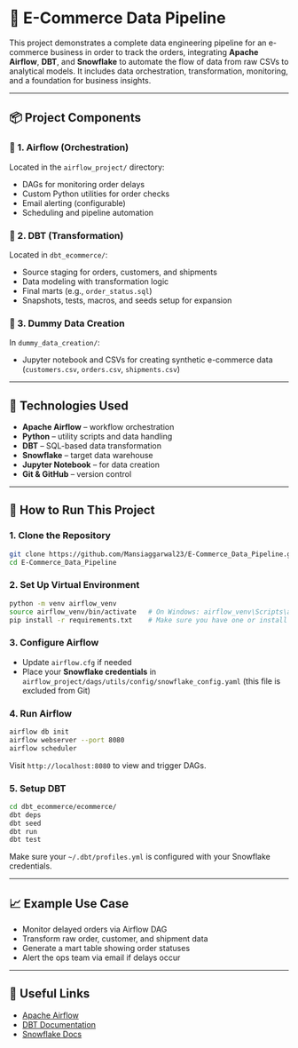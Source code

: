 # 🛒 E-Commerce Data Pipeline

This project demonstrates a complete data engineering pipeline for an e-commerce business in order to track the orders, integrating **Apache Airflow**, **DBT**, and **Snowflake** to automate the flow of data from raw CSVs to analytical models. It includes data orchestration, transformation, monitoring, and a foundation for business insights.

---

## 📦 Project Components

### 🔹 1. Airflow (Orchestration)
Located in the `airflow_project/` directory:
- DAGs for monitoring order delays
- Custom Python utilities for order checks
- Email alerting (configurable)
- Scheduling and pipeline automation

### 🔹 2. DBT (Transformation)
Located in `dbt_ecommerce/`:
- Source staging for orders, customers, and shipments
- Data modeling with transformation logic
- Final marts (e.g., `order_status.sql`)
- Snapshots, tests, macros, and seeds setup for expansion

### 🔹 3. Dummy Data Creation
In `dummy_data_creation/`:
- Jupyter notebook and CSVs for creating synthetic e-commerce data (`customers.csv`, `orders.csv`, `shipments.csv`)

---

## 🔧 Technologies Used

- **Apache Airflow** – workflow orchestration
- **Python** – utility scripts and data handling
- **DBT** – SQL-based data transformation
- **Snowflake** – target data warehouse
- **Jupyter Notebook** – for data creation
- **Git & GitHub** – version control

---

## 🚀 How to Run This Project

### 1. Clone the Repository
```bash
git clone https://github.com/Mansiaggarwal23/E-Commerce_Data_Pipeline.git
cd E-Commerce_Data_Pipeline
````

### 2. Set Up Virtual Environment

```bash
python -m venv airflow_venv
source airflow_venv/bin/activate   # On Windows: airflow_venv\Scripts\activate
pip install -r requirements.txt    # Make sure you have one or install manually
```

### 3. Configure Airflow

* Update `airflow.cfg` if needed
* Place your **Snowflake credentials** in `airflow_project/dags/utils/config/snowflake_config.yaml` (this file is excluded from Git)

### 4. Run Airflow

```bash
airflow db init
airflow webserver --port 8080
airflow scheduler
```

Visit `http://localhost:8080` to view and trigger DAGs.

### 5. Setup DBT

```bash
cd dbt_ecommerce/ecommerce/
dbt deps
dbt seed
dbt run
dbt test
```

Make sure your `~/.dbt/profiles.yml` is configured with your Snowflake credentials.

---

## 📈 Example Use Case

* Monitor delayed orders via Airflow DAG
* Transform raw order, customer, and shipment data
* Generate a mart table showing order statuses
* Alert the ops team via email if delays occur

---

## 🔗 Useful Links

* [Apache Airflow](https://airflow.apache.org/)
* [DBT Documentation](https://docs.getdbt.com/)
* [Snowflake Docs](https://docs.snowflake.com/)


